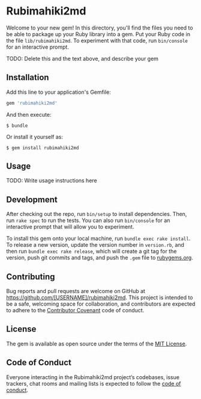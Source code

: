 # Rubimahiki2md

Welcome to your new gem! In this directory, you'll find the files you need to be able to package up your Ruby library into a gem. Put your Ruby code in the file `lib/rubimahiki2md`. To experiment with that code, run `bin/console` for an interactive prompt.

TODO: Delete this and the text above, and describe your gem

## Installation

Add this line to your application's Gemfile:

```ruby
gem 'rubimahiki2md'
```

And then execute:

    $ bundle

Or install it yourself as:

    $ gem install rubimahiki2md

## Usage

TODO: Write usage instructions here

## Development

After checking out the repo, run `bin/setup` to install dependencies. Then, run `rake spec` to run the tests. You can also run `bin/console` for an interactive prompt that will allow you to experiment.

To install this gem onto your local machine, run `bundle exec rake install`. To release a new version, update the version number in `version.rb`, and then run `bundle exec rake release`, which will create a git tag for the version, push git commits and tags, and push the `.gem` file to [rubygems.org](https://rubygems.org).

## Contributing

Bug reports and pull requests are welcome on GitHub at https://github.com/[USERNAME]/rubimahiki2md. This project is intended to be a safe, welcoming space for collaboration, and contributors are expected to adhere to the [Contributor Covenant](http://contributor-covenant.org) code of conduct.

## License

The gem is available as open source under the terms of the [MIT License](https://opensource.org/licenses/MIT).

## Code of Conduct

Everyone interacting in the Rubimahiki2md project’s codebases, issue trackers, chat rooms and mailing lists is expected to follow the [code of conduct](https://github.com/[USERNAME]/rubimahiki2md/blob/master/CODE_OF_CONDUCT.md).
